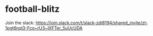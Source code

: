 # football-blitz

Join the slack:
https://join.slack.com/t/slack-zdi8194/shared_invite/zt-1pgt6nql3-Fco~rU3~lXFTer_5uUcUDA
